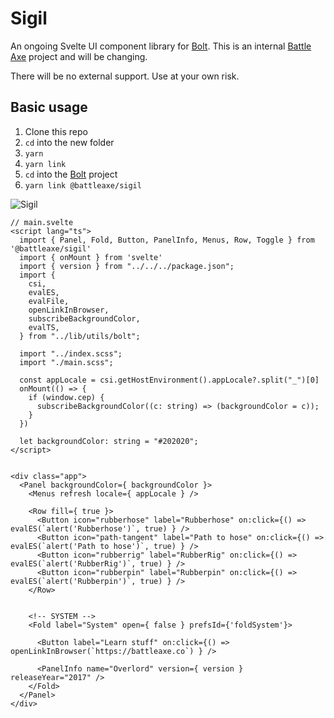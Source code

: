 # Sigil

An ongoing Svelte UI component library for [Bolt](https://github.com/hyperbrew/bolt-cep). This is an internal [Battle Axe](https://www.battleaxe.co/) project and will be changing.

There will be no external support. Use at your own risk. 


## Basic usage

1. Clone this repo
2. `cd` into the new folder 
3. `yarn`
4. `yarn link`
5. `cd` into the [Bolt](https://github.com/hyperbrew/bolt-cep) project
6. `yarn link @battleaxe/sigil`

![Sigil](https://github.com/adamplouff/sigil/assets/8580225/5c12e67d-dea4-4864-9ea9-37452687edde|width=346px)


```svelte
// main.svelte
<script lang="ts"> 
  import { Panel, Fold, Button, PanelInfo, Menus, Row, Toggle } from '@battleaxe/sigil'  
  import { onMount } from 'svelte'
  import { version } from "../../../package.json";
  import {
    csi,
    evalES,
    evalFile,
    openLinkInBrowser,
    subscribeBackgroundColor,
    evalTS,
  } from "../lib/utils/bolt";

  import "../index.scss";
  import "./main.scss";

  const appLocale = csi.getHostEnvironment().appLocale?.split("_")[0]
  onMount(() => {
    if (window.cep) {
      subscribeBackgroundColor((c: string) => (backgroundColor = c));
    }
  })
  
  let backgroundColor: string = "#202020";
</script>


<div class="app">
  <Panel backgroundColor={ backgroundColor }>
    <Menus refresh locale={ appLocale } />
      
    <Row fill={ true }>
      <Button icon="rubberhose" label="Rubberhose" on:click={() => evalES(`alert('Rubberhose')`, true) } />
      <Button icon="path-tangent" label="Path to hose" on:click={() => evalES(`alert('Path to hose')`, true) } />
      <Button icon="rubberrig" label="RubberRig" on:click={() => evalES(`alert('RubberRig')`, true) } />
      <Button icon="rubberpin" label="Rubberpin" on:click={() => evalES(`alert('Rubberpin')`, true) } />
    </Row>


    <!-- SYSTEM -->
    <Fold label="System" open={ false } prefsId={'foldSystem'}>

      <Button label="Learn stuff" on:click={() => openLinkInBrowser(`https://battleaxe.co`) } />

      <PanelInfo name="Overlord" version={ version } releaseYear="2017" />
    </Fold>
  </Panel>
</div>
```